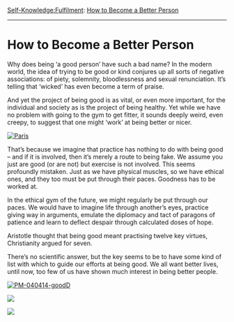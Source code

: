 [Self-Knowledge:](https://www.theschooloflife.com/thebookoflife/category/self-knowledge/)[Fulfilment](https://www.theschooloflife.com/thebookoflife/category/self-knowledge/fulfilment/): [How to Become a Better Person](https://www.theschooloflife.com/thebookoflife/how-to-become-a-better-person/)

* * *

# How to Become a Better Person

Why does being ‘a good person’ have such a bad name? In the modern world, the idea of trying to be good or kind conjures up all sorts of negative associations: of piety, solemnity, bloodlessness and sexual renunciation. It’s telling that ‘wicked’ has even become a term of praise.

And yet the project of being good is as vital, or even more important, for the individual and society as is the project of being healthy. Yet while we have no problem with going to the gym to get fitter, it sounds deeply weird, even creepy, to suggest that one might ‘work’ at being better or nicer.

[![Paris](https://www.theschooloflife.com/thebookoflife/wp-content/uploads/2014/09/crowning.jpg)](http://www.thebookoflife.org/wp-content/uploads/2014/09/crowning.jpg)

That’s because we imagine that practice has nothing to do with being good – and if it is involved, then it’s merely a route to being fake. We assume you just are good (or are not) but exercise is not involved. This seems profoundly mistaken. Just as we have physical muscles, so we have ethical ones, and they too must be put through their paces. Goodness has to be worked at.

In the ethical gym of the future, we might regularly be put through our paces. We would have to imagine life through another’s eyes, practice giving way in arguments, emulate the diplomacy and tact of paragons of patience and learn to deflect despair through calculated doses of hope.

Aristotle thought that being good meant practising twelve key virtues, Christianity argued for seven.

There’s no scientific answer, but the key seems to be to have some kind of list with which to guide our efforts at being good. We all want better lives, until now, too few of us have shown much interest in being better people.

[![PM-040414-goodD](https://www.theschooloflife.com/thebookoflife/wp-content/uploads/2015/01/PM-040414-goodD.jpg)](http://www.thebookoflife.org/wp-content/uploads/2015/01/PM-040414-goodD.jpg)

[![](https://img.youtube.com/vi/8RMScghsI6o/0.jpg)](https://www.youtube.com/embed/8RMScghsI6o '')

[![](https://img.youtube.com/vi/SX3C3GnvKVI/0.jpg)](//www.youtube.com/embed/SX3C3GnvKVI '')
